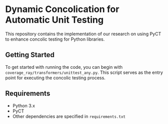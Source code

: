 # Dynamic Concolication for Automatic Unit Testing

This repository contains the implementation of our research on using PyCT to enhance concolic testing for Python libraries.

## Getting Started

To get started with running the code, you can begin with `coverage_ray/transformers/unittest_any.py`. This script serves as the entry point for executing the concolic testing process.

## Requirements

- Python 3.x
- PyCT
- Other dependencies are specified in `requirements.txt`
